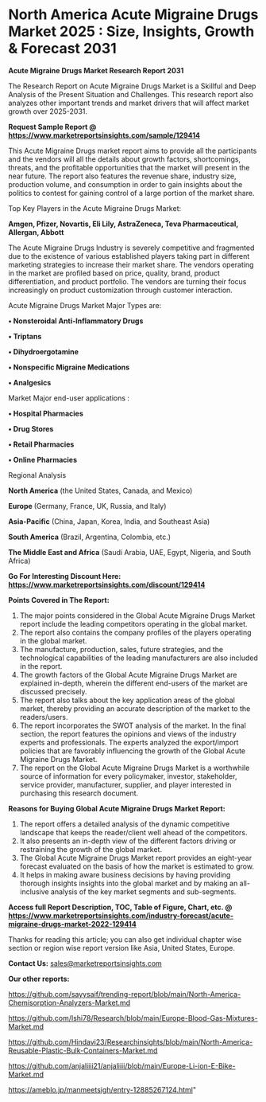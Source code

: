 # North America Acute Migraine Drugs Market 2025 : Size, Insights, Growth & Forecast 2031

<strong>Acute Migraine Drugs Market Research Report 2031</strong>

The Research Report on Acute Migraine Drugs Market is a Skillful and Deep Analysis of the Present Situation and Challenges. This research report also analyzes other important trends and market drivers that will affect market growth over 2025-2031.

<strong>Request Sample Report @ <a href=https://www.marketreportsinsights.com/sample/129414>https://www.marketreportsinsights.com/sample/129414</a></strong>

This Acute Migraine Drugs market report aims to provide all the participants and the vendors will all the details about growth factors, shortcomings, threats, and the profitable opportunities that the market will present in the near future. The report also features the revenue share, industry size, production volume, and consumption in order to gain insights about the politics to contest for gaining control of a large portion of the market share.

Top Key Players in the Acute Migraine Drugs Market:

<strong>Amgen, Pfizer, Novartis, Eli Lily, AstraZeneca, Teva Pharmaceutical, Allergan, Abbott</strong>

The Acute Migraine Drugs Industry is severely competitive and fragmented due to the existence of various established players taking part in different marketing strategies to increase their market share. The vendors operating in the market are profiled based on price, quality, brand, product differentiation, and product portfolio. The vendors are turning their focus increasingly on product customization through customer interaction.

Acute Migraine Drugs Market Major Types are:

<strong>• Nonsteroidal Anti-Inflammatory Drugs

• Triptans

• Dihydroergotamine

• Nonspecific Migraine Medications

• Analgesics</strong>

Market Major end-user applications :

<strong>• Hospital Pharmacies

• Drug Stores

• Retail Pharmacies

• Online Pharmacies</strong>

Regional Analysis

</u><strong><b>North America</b></strong> (the United States, Canada, and Mexico)

<strong><b>Europe </b></strong>(Germany, France, UK, Russia, and Italy)

<strong><b>Asia-Pacific</b></strong> (China, Japan, Korea, India, and Southeast Asia)

<strong><b>South America</b></strong> (Brazil, Argentina, Colombia, etc.)

<strong><b>The Middle East and Africa</b></strong> (Saudi Arabia, UAE, Egypt, Nigeria, and South Africa)

<strong>Go For Interesting Discount Here: <a href=https://www.marketreportsinsights.com/discount/129414>https://www.marketreportsinsights.com/discount/129414</a></strong>

<strong>Points Covered in The Report:</strong>
<ol>
  <li>The major points considered in the Global Acute Migraine Drugs Market report include the leading competitors operating in the global market.</li>
  <li>The report also contains the company profiles of the players operating in the global market.</li>
  <li>The manufacture, production, sales, future strategies, and the technological capabilities of the leading manufacturers are also included in the report.</li>
  <li>The growth factors of the Global Acute Migraine Drugs Market are explained in-depth, wherein the different end-users of the market are discussed precisely.</li>
  <li>The report also talks about the key application areas of the global market, thereby providing an accurate description of the market to the readers/users.</li>
  <li>The report incorporates the SWOT analysis of the market. In the final section, the report features the opinions and views of the industry experts and professionals. The experts analyzed the export/import policies that are favorably influencing the growth of the Global Acute Migraine Drugs Market.</li>
  <li>The report on the Global Acute Migraine Drugs Market is a worthwhile source of information for every policymaker, investor, stakeholder, service provider, manufacturer, supplier, and player interested in purchasing this research document.</li>
</ol>
<strong>Reasons for Buying Global Acute Migraine Drugs Market Report:</strong>

<ol>
  <li>The report offers a detailed analysis of the dynamic competitive landscape that keeps the reader/client well ahead of the competitors.</li>
  <li>It also presents an in-depth view of the different factors driving or restraining the growth of the global market.</li>
  <li>The Global Acute Migraine Drugs Market report provides an eight-year forecast evaluated on the basis of how the market is estimated to grow.</li>
  <li>It helps in making aware business decisions by having providing thorough insights insights into the global market and by making an all-inclusive analysis of the key market segments and sub-segments.</li>
</ol>
<strong>Access full Report Description, TOC, Table of Figure, Chart, etc. @ <a href=https://www.marketreportsinsights.com/industry-forecast/acute-migraine-drugs-market-2022-129414>https://www.marketreportsinsights.com/industry-forecast/acute-migraine-drugs-market-2022-129414</a></strong>


Thanks for reading this article; you can also get individual chapter wise section or region wise report version like Asia, United States, Europe.

<strong>Contact Us:</strong>
sales@marketreportsinsights.com

<strong>Our other reports:</strong>

<a href=https://github.com/sayysaif/trending-report/blob/main/North-America-Chemisorption-Analyzers-Market.md>https://github.com/sayysaif/trending-report/blob/main/North-America-Chemisorption-Analyzers-Market.md</a>

<a href=https://github.com/Ishi78/Research/blob/main/Europe-Blood-Gas-Mixtures-Market.md>https://github.com/Ishi78/Research/blob/main/Europe-Blood-Gas-Mixtures-Market.md</a>

<a href=https://github.com/Hindavi23/Researchinsights/blob/main/North-America-Reusable-Plastic-Bulk-Containers-Market.md>https://github.com/Hindavi23/Researchinsights/blob/main/North-America-Reusable-Plastic-Bulk-Containers-Market.md</a>

<a href=https://github.com/anjaliiii21/anjaliiii/blob/main/Europe-Li-ion-E-Bike-Market.md>https://github.com/anjaliiii21/anjaliiii/blob/main/Europe-Li-ion-E-Bike-Market.md</a>

<a href=https://ameblo.jp/manmeetsigh/entry-12885267124.html>https://ameblo.jp/manmeetsigh/entry-12885267124.html</a>"
